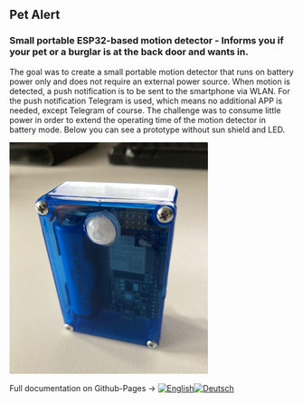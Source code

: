 ## Pet Alert
### Small portable ESP32-based motion detector - Informs you if your pet or a burglar is at the back door and wants in.

The goal was to create a small portable motion detector that runs on battery power only and does not require an external power source. When motion is detected, a push notification is to be sent to the smartphone via WLAN. For the push notification Telegram is used, which means no additional APP is needed, except Telegram of course. The challenge was to consume little power in order to extend the operating time of the motion detector in battery mode. Below you can see a prototype without sun shield and LED.  

<img src="./docs/PetAlert.png"/>  

Full documentation on Github-Pages -> [![English](https://www.wartris.com/gfx/eng.PNG)](https://seizu.github.io/PetAlert/index.html)[![Deutsch](https://www.wartris.com/gfx/deu.PNG)](https://seizu.github.io/PetAlert/index_de.html)